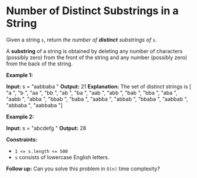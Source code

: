 # Number of Distinct Substrings in a String

Given a string `s`, return _the number of **distinct** substrings of_ `s`.

A **substring** of a string is obtained by deleting any number of characters (possibly zero) from the front of the string and any number (possibly zero) from the back of the string.

**Example 1:**

**Input:** s =  "aabbaba "
**Output:** 21
**Explanation:** The set of distinct strings is \[ "a ", "b ", "aa ", "bb ", "ab ", "ba ", "aab ", "abb ", "bab ", "bba ", "aba ", "aabb ", "abba ", "bbab ", "baba ", "aabba ", "abbab ", "bbaba ", "aabbab ", "abbaba ", "aabbaba "\]

**Example 2:**

**Input:** s =  "abcdefg "
**Output:** 28

**Constraints:**

* `1 <= s.length <= 500`
* `s` consists of lowercase English letters.

**Follow up:** Can you solve this problem in `O(n)` time complexity?
